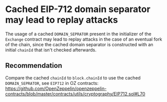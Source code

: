 # Cached EIP-712 domain separator may lead to replay attacks

The usage of a cached `DOMAIN_SEPRATOR` present in the initializer of the `Exchange` contract may lead to replay attacks in the case of an eventual fork of the chain, since the cached domain separator is constructed with an initial `chainId` that isn't checked afterwards.

## Recommendation

Compare the cached `chainId` to `block.chainId` to use the cached `DOMAIN_SEPRATOR`, see `EIP712` in OZ contracts: https://github.com/OpenZeppelin/openzeppelin-contracts/blob/master/contracts/utils/cryptography/EIP712.sol#L70
